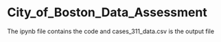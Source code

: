 # City_of_Boston_Data_Assessment
The ipynb file contains the code and cases_311_data.csv is the output file
